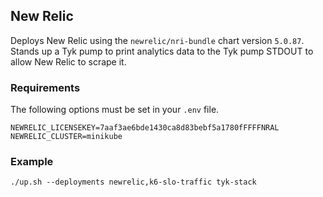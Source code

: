 ## New Relic
Deploys New Relic using the `newrelic/nri-bundle` chart version `5.0.87`.
Stands up a Tyk pump to print analytics data to the Tyk pump STDOUT to allow
New Relic to scrape it.

### Requirements
The following options must be set in your `.env` file.
```
NEWRELIC_LICENSEKEY=7aaf3ae6bde1430ca8d83bebf5a1780fFFFFNRAL
NEWRELIC_CLUSTER=minikube
```

### Example
```
./up.sh --deployments newrelic,k6-slo-traffic tyk-stack
```
